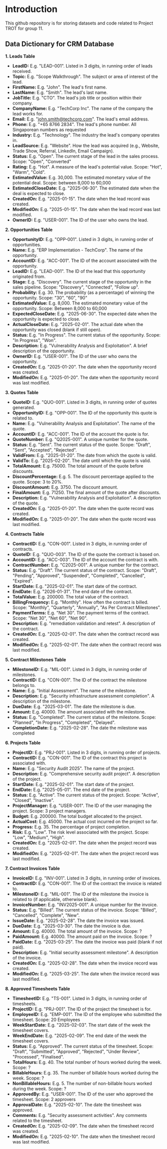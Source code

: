 # Introduction

This github repository is for storing datasets and code related to Project TROT for group 11.

## Data Dictionary for CRM Database

**1. Leads Table**

*   **LeadID:** E.g. "LEAD-001". Listed in 3 digits, in running order of leads received.
*   **Topic:** E.g. "Scope Walkthrough".  The subject or area of interest of the lead.
*   **FirstName:** E.g. "John". The lead's first name.
*   **LastName:** E.g. "Smith". The lead's last name.
*   **JobTitle:** E.g. "CTO". The lead's job title or position within their company.
*   **CompanyName:** E.g. "TechCorp Inc". The name of the company the lead works for.
*   **Email:** E.g. "john.smith@techcorp.com". The lead's email address.
*   **Phone:** E.g. "+65 8766 2834". The lead's phone number. All Singaporean numbers as requested
*   **Industry:** E.g. "Technology". The industry the lead's company operates in.
*   **LeadSource:** E.g. "Website". How the lead was acquired (e.g., Website, Trade Show, Referral, LinkedIn, Email Campaign).
*   **Status:** E.g. "Open". The current stage of the lead in the sales process. Scope: "Open", "Converted"
*   **Rating:** E.g. "Hot".  A measure of the lead's potential value. Scope: "Hot", "Warm", "Cold".
*   **EstimatedValue:** E.g. 30,000. The estimated monetary value of the potential deal. Scope: between 8,000 to 60,000
*   **EstimatedCloseDate:** E.g. "2025-06-30". The estimated date when the deal is expected to close.
*   **CreatedOn:** E.g. "2025-01-15". The date when the lead record was created.
*   **ModifiedOn:** E.g. "2025-01-15". The date when the lead record was last modified.
*   **OwnerID:** E.g. "USER-001". The ID of the user who owns the lead.

**2. Opportunities Table**

*   **OpportunityID:** E.g. "OPP-001".  Listed in 3 digits, in running order of opportunities.
*   **Name:** E.g. "ERP Implementation - TechCorp". The name of the opportunity.
*   **AccountID:** E.g. "ACC-001". The ID of the account associated with the opportunity.
*   **LeadID:** E.g. "LEAD-001". The ID of the lead that this opportunity originated from.
*   **Stage:** E.g. "Discovery". The current stage of the opportunity in the sales pipeline. Scope: "Discovery", "Connected", "Follow up".
*   **Probability:** E.g. 30. The probability (as a percentage) of winning the opportunity. Scope: "30", "60", "90"
*   **EstimatedValue:** E.g. 8,000.  The estimated monetary value of the opportunity. Scope: Between 8,000 to 60,000
*   **ExpectedCloseDate:** E.g. "2025-06-30". The expected date when the opportunity is expected to close.
*   **ActualCloseDate:** E.g. "2025-02-01". The actual date when the opportunity was closed (blank if still open).
*   **Status:** E.g. "In Progress". The current status of the opportunity. Scope: "In Progress", "Won".
*   **Description:** E.g. "Vulnerability Analysis and Exploitation". A brief description of the opportunity.
*   **OwnerID:** E.g. "USER-001". The ID of the user who owns the opportunity.
*   **CreatedOn:** E.g. "2025-01-20". The date when the opportunity record was created.
*   **ModifiedOn:** E.g. "2025-01-20". The date when the opportunity record was last modified.

**3. Quotes Table**

*   **QuoteID:** E.g. "QUO-001". Listed in 3 digits, in running order of quotes generated.
*   **OpportunityID:** E.g. "OPP-001". The ID of the opportunity this quote is related to.
*   **Name:** E.g. "Vulnerability Analysis and Exploitation". The name of the quote.
*   **AccountID:** E.g. "ACC-001". The ID of the account the quote is for.
*   **QuoteNumber:** E.g. "Q2025-001". A unique number for the quote.
*   **Status:** E.g. "Sent". The current status of the quote. Scope: "Draft", "Sent", "Accepted", "Rejected".
*   **ValidFrom:** E.g. "2025-01-20". The date from which the quote is valid.
*   **ValidTo:** E.g. "2025-02-20". The date until which the quote is valid.
*   **TotalAmount:** E.g. 75000. The total amount of the quote before discounts.
*   **DiscountPercentage:** E.g. 5. The discount percentage applied to the quote. Scope: 3 to 20%.
*   **DiscountAmount:** E.g. 3750. The discount amount.
*   **FinalAmount:** E.g. 71250. The final amount of the quote after discounts.
*   **Description:** E.g. "Vulnerability Analysis and Exploitation". A description of the quote.
*   **CreatedOn:** E.g. "2025-01-20". The date when the quote record was created.
*   **ModifiedOn:** E.g. "2025-01-20". The date when the quote record was last modified.

**4. Contracts Table**

*   **ContractID:** E.g. "CON-001". Listed in 3 digits, in running order of contracts.
*   **QuoteID:** E.g. "QUO-003". The ID of the quote the contract is based on.
*   **AccountID:** E.g. "ACC-003". The ID of the account the contract is with.
*   **ContractNumber:** E.g. "C2025-001". A unique number for the contract.
*   **Status:** E.g. "Draft". The current status of the contract. Scope: "Draft", "Pending", "Approved", "Suspended", "Completed", "Cancelled", "Expired".
*   **StartDate:** E.g. "2025-02-01". The start date of the contract.
*   **EndDate:** E.g. "2026-01-31". The end date of the contract.
*   **TotalValue:** E.g. 200000. The total value of the contract.
*   **BillingFrequency:** E.g. "Monthly". How often the contract is billed. Scope: "Monthly", "Quarterly", "Annually", "As Per Contract Milestones".
*   **PaymentTerms:** E.g. "Net 30". The payment terms of the contract. Scope: "Net 30", "Net 60", "Net 90".
*   **Description:** E.g. "remediation validation and retest". A description of the contract.
*   **CreatedOn:** E.g. "2025-02-01". The date when the contract record was created.
*   **ModifiedOn:** E.g. "2025-02-01". The date when the contract record was last modified.

**5. Contract Milestones Table**

*   **MilestoneID:** E.g. "MIL-001". Listed in 3 digits, in running order of milestones.
*   **ContractID:** E.g. "CON-001". The ID of the contract the milestone belongs to.
*   **Name:** E.g. "Initial Assessment". The name of the milestone.
*   **Description:** E.g. "Security infrastructure assessment completion". A description of the milestone.
*   **DueDate:** E.g. "2025-03-01". The date the milestone is due.
*   **Amount:** E.g. 40000. The amount associated with the milestone.
*   **Status:** E.g. "Completed". The current status of the milestone. Scope: "Planned", "In Progress", "Completed", "Delayed".
*   **CompletionDate:** E.g. "2025-02-28". The date the milestone was completed

**6. Projects Table**

* **ProjectID:** E.g. "PRJ-001". Listed in 3 digits, in running order of projects.
* **ContractID:** E.g. "CON-001". The ID of the contract this project is associated with.
* **Name:** E.g. "Security Audit 2025". The name of the project.
* **Description:** E.g. "Comprehensive security audit project". A description of the project.
* **StartDate:** E.g. "2025-02-01". The start date of the project.
* **EndDate:** E.g. "2025-05-01". The end date of the project.
* **Status:** E.g. "Active". The current status of the project. Scope: "Active", "Closed", "Inactive".
* **ProjectManager:** E.g. "USER-001". The ID of the user managing the project. Scope: 3 project managers. 
* **Budget:** E.g. 200000. The total budget allocated to the project. 
* **ActualCost:** E.g. 45000. The actual cost incurred on the project so far.
* **Progress:** E.g. 35. The percentage of project completion.
* **Risk:** E.g. "Low". The risk level associated with the project. Scope: "Low", "Medium", "High".
* **CreatedOn:** E.g. "2025-02-01". The date when the project record was created.
* **ModifiedOn:** E.g. "2025-02-01". The date when the project record was last modified.

**7. Contract Invoices Table**

* **InvoiceID:** E.g. "INV-001". Listed in 3 digits, in running order of invoices.
* **ContractID:** E.g. "CON-001". The ID of the contract the invoice is related to.
* **MilestoneID:** E.g. "MIL-001". The ID of the milestone the invoice is related to (if applicable, otherwise blank).
* **InvoiceNumber:** E.g. "INV2025-001". A unique number for the invoice.
* **Status:** E.g. "Billed". The current status of the invoice. Scope: "Billed", "Cancelled", "Complete", "New".
* **IssueDate:** E.g. "2025-02-28". The date the invoice was issued.
* **DueDate:** E.g. "2025-03-30". The date the invoice is due.
* **Amount:** E.g. 40000. The total amount of the invoice. Scope: ?
* **PaidAmount:** E.g. 40000. The amount paid on the invoice. Scope: ? 
* **PaidDate:** E.g. "2025-03-25". The date the invoice was paid (blank if not paid).
* **Description:** E.g. "Initial security assessment milestone". A description of the invoice.
* **CreatedOn:** E.g. "2025-02-28". The date when the invoice record was created.
* **ModifiedOn:** E.g. "2025-03-25". The date when the invoice record was last modified.

**8. Approved Timesheets Table**

* **TimesheetID:** E.g. "TS-001". Listed in 3 digits, in running order of timesheets.
* **ProjectID:** E.g. "PRJ-001". The ID of the project the timesheet is for.
* **EmployeeID:** E.g. "EMP-001". The ID of the employee who submitted the timesheet. Scope: 20 Employees
* **WeekStartDate:** E.g. "2025-02-03". The start date of the week the timesheet covers.
* **WeekEndDate:** E.g. "2025-02-09". The end date of the week the timesheet covers.
* **Status:** E.g. "Approved". The current status of the timesheet. Scope: "Draft", "Submitted", "Approved", "Rejected", "Under Review", "Processed", "Finalised".
* **TotalHours:** E.g. 40. The total number of hours worked during the week. Scope: ?
* **BillableHours:** E.g. 35. The number of billable hours worked during the week. Scope: ?
* **NonBillableHours:** E.g. 5. The number of non-billable hours worked during the week. Scope: ?
* **ApprovedBy:** E.g. "USER-001". The ID of the user who approved the timesheet. Scope: 2 approvers
* **ApprovalDate:** E.g. "2025-02-10". The date the timesheet was approved.
* **Comments:** E.g. "Security assessment activities". Any comments related to the timesheet.
* **CreatedOn:** E.g. "2025-02-09". The date when the timesheet record was created.
* **ModifiedOn:** E.g. "2025-02-10". The date when the timesheet record was last modified.
